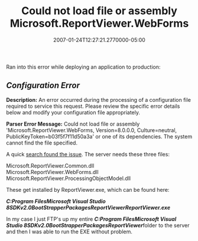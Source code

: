 ﻿---
title: Could not load file or assembly Microsoft.ReportViewer.WebForms
date: "2007-01-24T12:27:21.2770000-05:00"
description: "Ran into this error while deploying an application to production: Configuration Error"
featuredImage: img/could-not-load-file-or-assembly-microsoft-reportviewer-webforms-featured.png
---

Ran into this error while deploying an application to production:

## *Configuration Error*

**Description:** An error occurred during the processing of a configuration file required to service this request. Please review the specific error details below and modify your configuration file appropriately.

**Parser Error Message:** Could not load file or assembly 'Microsoft.ReportViewer.WebForms, Version=8.0.0.0, Culture=neutral, PublicKeyToken=b03f5f7f11d50a3a' or one of its dependencies. The system cannot find the file specified.

A quick [search found the issue](http://forums.microsoft.com/MSDN/ShowPost.aspx?PostID=76154&SiteID=1). The server needs these three files:

Microsoft.ReportViewer.Common.dll\
Microsoft.ReportViewer.WebForms.dll\
Microsoft.ReportViewer.ProcessingObjectModel.dll

These get installed by ReportViewer.exe, which can be found here:

***C:Program FilesMicrosoft Visual Studio 8SDKv2.0BootStrapperPackagesReportViewerReportViewer.exe***

In my case I just FTP's up my entire ***C:Program FilesMicrosoft Visual Studio 8SDKv2.0BootStrapperPackagesReportViewer***folder to the server and then I was able to run the EXE without problem.

